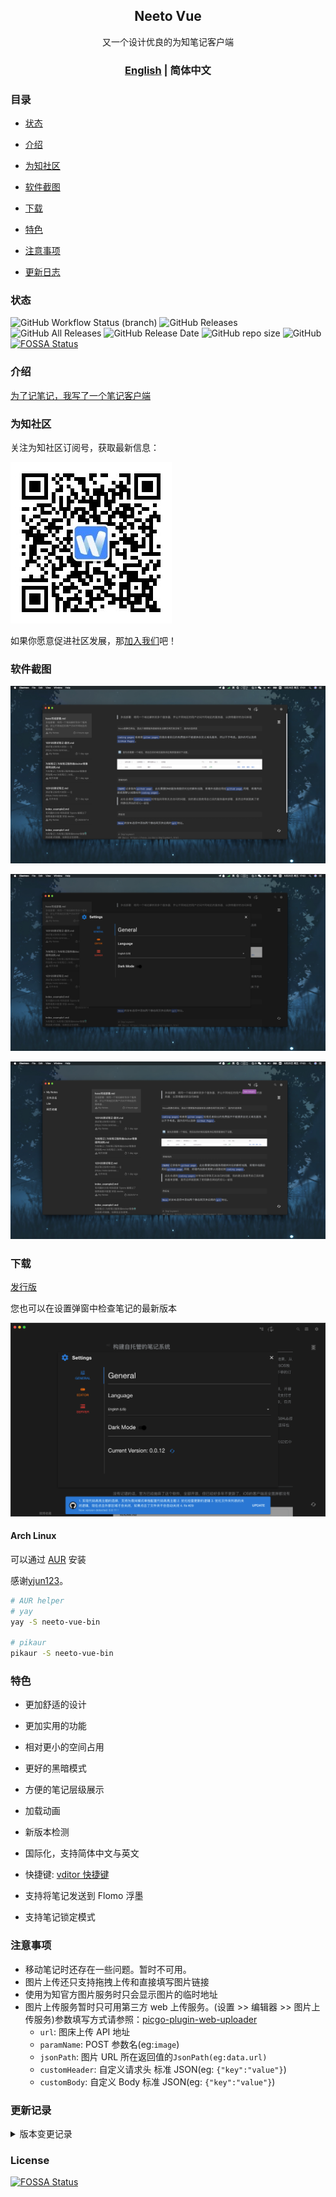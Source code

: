 <h2 align="center">Neeto Vue</h2>

<p align="center">又一个设计优良的为知笔记客户端</p>

<h3 align="center"><a href="./README.md" target="_self">English</a> | 简体中文</h3>

### 目录

- [状态](#状态)

- [介绍](#介绍)

- [为知社区](#为知社区)

- [软件截图](#软件截图)

- [下载](#下载)

- [特色](#特色)

- [注意事项](#注意事项)

- [更新日志](#更新记录)

### 状态

![GitHub Workflow Status (branch)](https://img.shields.io/github/workflow/status/TankNee/Neeto-Vue/Neeto-Vue%20Release%20Action/master?label=REALSE%20ACTION&style=for-the-badge) ![GitHub Releases](https://img.shields.io/github/downloads/TankNee/Neeto-Vue/latest/total?style=for-the-badge) ![GitHub All Releases](https://img.shields.io/github/downloads/TankNee/Neeto-Vue/total?style=for-the-badge) ![GitHub Release Date](https://img.shields.io/github/release-date/TankNee/Neeto-Vue?style=for-the-badge) ![GitHub repo size](https://img.shields.io/github/repo-size/TankNee/Neeto-Vue?style=for-the-badge) ![GitHub](https://img.shields.io/github/license/TankNee/Neeto-Vue?style=for-the-badge)[![FOSSA Status](https://app.fossa.com/api/projects/git%2Bgithub.com%2FTankNee%2FNeeto-Vue.svg?type=shield)](https://app.fossa.com/projects/git%2Bgithub.com%2FTankNee%2FNeeto-Vue?ref=badge_shield)

### 介绍

[为了记笔记，我写了一个笔记客户端](https://www.tanknee.cn/2020/10/02/%E6%88%91%E4%B8%BA%E4%BA%86%E8%AE%B0%E7%AC%94%E8%AE%B0%E6%89%8B%E5%86%99%E4%BA%86%E4%B8%80%E4%B8%AA%E5%AE%A2%E6%88%B7%E7%AB%AF/)

### 为知社区

关注为知社区订阅号，获取最新信息：

![qrcode_for_gh_wizcommunity](./screenshot/qrcode_for_gh_wizcommunity.png)

如果你愿意促进社区发展，那[加入我们](https://github.com/altairwei/WizNotePlus/blob/master/加入我们)吧！

### 软件截图

![image-20200925170200202](./screenshot/image-20200925170200202.png)

![image-20200925170301170](./screenshot/image-20200925170301170.png)

![image-20200925170327136](./screenshot/image-20200925170327136.png)

### 下载

[发行版](https://github.com/TankNee/Neeto-Vue/releases/latest)

您也可以在设置弹窗中检查笔记的最新版本

![image-20201011103144579](./screenshot/image-20201011103144579.png)

#### Arch Linux

可以通过 [AUR](https://aur.archlinux.org/packages/neeto-vue-bin/) 安装

感谢[yjun123](https://github.com/yjun123)。

```bash
# AUR helper
# yay
yay -S neeto-vue-bin

# pikaur
pikaur -S neeto-vue-bin
```

### 特色

- 更加舒适的设计

- 更加实用的功能

- 相对更小的空间占用

- 更好的黑暗模式

- 方便的笔记层级展示

- 加载动画

- 新版本检测

- 国际化，支持简体中文与英文

- 快捷键: [vditor 快捷键](https://ld246.com/guide/markdown)

- 支持将笔记发送到 Flomo 浮墨

- 支持笔记锁定模式

### 注意事项

- 移动笔记时还存在一些问题。暂时不可用。
- 图片上传还只支持拖拽上传和直接填写图片链接
- 使用为知官方图片服务时只会显示图片的临时地址
- 图片上传服务暂时只可用第三方 web 上传服务。(设置 >> 编辑器 >> 图片上传服务)参数填写方式请参照：[picgo-plugin-web-uploader](https://github.com/yuki-xin/picgo-plugin-web-uploader)
  - `url`: 图床上传 API 地址
  - `paramName`: POST 参数名(eg:`image`)
  - `jsonPath`: 图片 URL 所在返回值的`JsonPath(eg:data.url)`
  - `customHeader`: 自定义请求头 标准 JSON(eg: `{"key":"value"}`)
  - `customBody`: 自定义 Body 标准 JSON(eg: `{"key":"value"}`)

### 更新记录

<details>
<summary>版本变更记录</summary>

## 2021 01 17 Update 1.0.2

1. 去除超链接的下划线
2. 文章目录识别时自动提取标题的内容而不是使用Markdown原文本

## 2020 12 22 Update 1.0.0

1. 实现标签系统
2. 实现图片右键上传，此功能依赖PicGo
3. 大量细节优化

## 2020 12 22 Update 0.0.23

1. 实现更简单的图片上传方式：在编辑器中右键选择图片上传。
2. 暂时废弃拖拽上传的方式。

## 2020 12 19 Update 0.0.22

1. 添加中文 Readme 文件
2. 完善 readme 描述
3. 添加笔记锁定功能，实现更方便的笔记查阅。

## 2020 12 17 Update 0.0.21

1. 添加 Flomo Api 的支持。 设置 >> 服务 >> 浮墨. 然后在列表中使用右键菜单即可将笔记发送到 Flomo
2. 笔记编辑器升级到 v3.7.1
3. 缓存 key 命名策略调整

## 2020 12 03 Update 0.0.20

1. 修复服务器返回乱序文件夹列表时无法显示文件夹的问题

## 2020 11 30 Update 0.0.19

1. 修复笔记名称中带有非法字符时导出失败

## 2020 11 27 Update 0.0.18

1. 单个文件导出为 Markdown
2. 导出整个文件夹到指定目录，格式为 Markdown

## 2020 09 27 Update 0.0.6

1. 实现更好的登录体验
2. 优化无内容时的界面
3. 优化代码逻辑

## 2020 09 26 Update 0.0.5

1. 添加 github 自动构建

## 2020 09 25 Update 0.0.4

1. 优化 macos 下的 header 显示
2. 添加 vditor 快捷键，[快捷键查阅地址](https://ld246.com/guide/markdown)
3. 优化图标
4. 添加 vditor 右下角的保存按钮，右上角的 outline 按钮还没有实现
5. 借鉴 wizlite 实现笔记中的链接外部打开
6. 优化无效代码

## 2020 09 22 Update 0.0.3

1. 版本更新至 0.0.3
2. 添加图片的拖拽上传
   1. 将图片直接拖入到编辑器中
   2. 记得要先点击图片要插入的位置，否则会直接插入到上一次点击的地方，我暂时没找到办法修复
3. 修复编辑器区域大小的问题
4. 添加笔记修改日期的显示
5. 修复了翻译缺失的问题

</details>

### License

[![FOSSA Status](https://app.fossa.com/api/projects/git%2Bgithub.com%2FTankNee%2FNeeto-Vue.svg?type=large)](https://app.fossa.com/projects/git%2Bgithub.com%2FTankNee%2FNeeto-Vue?ref=badge_large)
